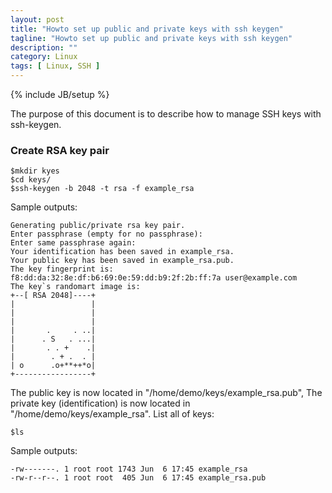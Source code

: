```yaml
---
layout: post
title: "Howto set up public and private keys with ssh keygen"
tagline: "Howto set up public and private keys with ssh keygen"
description: ""
category: Linux 
tags: [ Linux, SSH ]
---
```

{% include JB/setup %}

The purpose of this document is to describe how to manage SSH keys with ssh-keygen.


### Create RSA key pair

	$mkdir kyes
	$cd keys/
	$ssh-keygen -b 2048 -t rsa -f example_rsa

Sample outputs:

	Generating public/private rsa key pair.
	Enter passphrase (empty for no passphrase): 
	Enter same passphrase again: 
	Your identification has been saved in example_rsa.
	Your public key has been saved in example_rsa.pub.
	The key fingerprint is:
	f8:dd:da:32:8e:df:b6:69:0e:59:dd:b9:2f:2b:ff:7a user@example.com
	The key`s randomart image is:
	+--[ RSA 2048]----+
	|                 |
	|                 |
	|                 |
	|       .     . ..|
	|      . S   . ...|
	|       . . +    .|
	|        . + .  . |
	| o      .o+**++*o|
	+-----------------+

The public key is now located in "/home/demo/keys/example_rsa.pub", The private 
key (identification) is now located in "/home/demo/keys/example_rsa". List all of keys:

	$ls
	
Sample outputs:

	-rw-------. 1 root root 1743 Jun  6 17:45 example_rsa
	-rw-r--r--. 1 root root  405 Jun  6 17:45 example_rsa.pub



